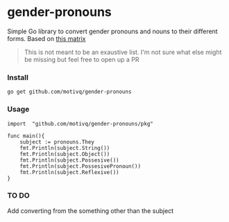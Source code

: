 # gender-pronouns
Simple Go library to convert gender pronouns and nouns to their different forms. Based on [this matrix](https://uwm.edu/lgbtrc/support/gender-pronouns/#:~:text=She%2Fher%2Fhers%20and%20he,gender%2Dneutral%20pronouns%20in%20use.)

> This is not meant to be an exaustive list. I'm not sure what else might be missing but feel free to open up a PR

### Install
```
go get github.com/motivq/gender-pronouns
```

### Usage

```
import  "github.com/motivq/gender-pronouns/pkg"

func main(){
    subject := pronouns.They
    fmt.Println(subject.String())
    fmt.Println(subject.Object())
    fmt.Println(subject.Possesive())
    fmt.Println(subject.PossesivePronoun())
    fmt.Println(subject.Reflexive())
}
```

### TO DO
Add converting from the something other than the subject